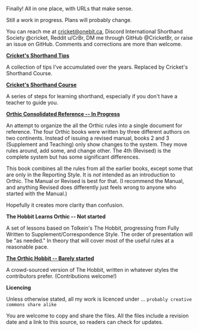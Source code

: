 Finally! All in one place, with URLs that make sense.

Still a work in progress. Plans will probably change.

You can reach me at cricket@onebit.ca, Discord International Shorthand Society @cricket, Reddit u/CrBr, DM me through GitHub @CricketBr, or raise an issue on GitHub. Comments and corrections are more than welcome.

**[Cricket's Shorthand Tips](cr-shorthand-tips.md)**

A collection of tips I've accumulated over the years. Replaced by Cricket's Shorthand Course.

**[Cricket's Shorthand Course](cr-shorthand-course.md)**

A series of steps for learning shorthand, especially if you don't have a teacher to guide you.

**[Orthic Consolidated Reference  -- In Progress](orth-cnsl-ref-.md)** 

An attempt to organize the all the Orthic rules into a single document for reference. The four Orthic books were written by three different authors on two continents. Instead of issuing a revised manual, books 2 and 3 (Supplement and Teaching) only show changes to the system. They move rules around, add some, and change other. The 4th (Revised) is the complete system but has some significant differences.

This book combines all the rules from all the earlier books, except some that are only in the Reporting Style. It is *not* intended as an introduction to Orthic. The Manual or Revised is best for that. (I recommend the Manual, and anything Revised does differently just feels wrong to anyone who started with the Manual.)

Hopefully it creates more clarity than confusion.

**The Hobbit Learns Orthic -- Not started**

A set of lessons based on Tolkein's The Hobbit, progressing from Fully Written to Supplement/Correspondence Style. The order of presentation will be "as needed." In theory that will cover most of the useful rules at a reasonable pace.

**[The Orthic Hobbit -- Barely started](orth-hobbit.md)**

A crowd-sourced version of The Hobbit, written in whatever styles the contributors prefer. (Contributions welcome!)

**Licencing**


Unless otherwise stated, all my work is licenced under ...
``` probably creative commons share alike ```

You are welcome to copy and share the files. All the files include a revision date and a link to this source, so readers can check for updates.



